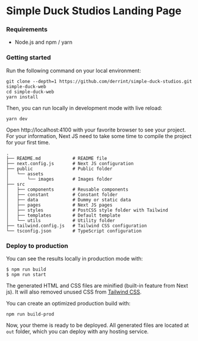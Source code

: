 # Simple Duck Studios Landing Page
### Requirements

- Node.js and npm / yarn

### Getting started

Run the following command on your local environment:

```
git clone --depth=1 https://github.com/derrint/simple-duck-studios.git simple-duck-web
cd simple-duck-web
yarn install
```

Then, you can run locally in development mode with live reload:

```
yarn dev
```

Open http://localhost:4100 with your favorite browser to see your project. For your information, Next JS need to take some time to compile the project for your first time.

```
.
├── README.md            # README file
├── next.config.js       # Next JS configuration
├── public               # Public folder
│   └── assets
│       └── images       # Images folder
├── src
│   ├── components       # Reusable components
│   ├── constant         # Constant folder
│   ├── data             # Dummy or static data
│   ├── pages            # Next JS pages
│   ├── styles           # PostCSS style folder with Tailwind
│   ├── templates        # Default template
│   └── utils            # Utility folder
├── tailwind.config.js   # Tailwind CSS configuration
└── tsconfig.json        # TypeScript configuration
```
### Deploy to production

You can see the results locally in production mode with:

```
$ npm run build
$ npm run start
```

The generated HTML and CSS files are minified (built-in feature from Next js). It will also removed unused CSS from [Tailwind CSS](https://tailwindcss.com).

You can create an optimized production build with:

```
npm run build-prod
```

Now, your theme is ready to be deployed. All generated files are located at `out` folder, which you can deploy with any hosting service.

